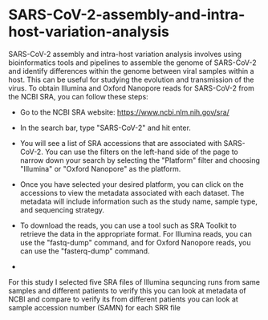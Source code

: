 # SARS-CoV-2-assembly-and-intra-host-variation-analysis
SARS-CoV-2 assembly and intra-host variation analysis involves using bioinformatics tools and pipelines to assemble the genome of SARS-CoV-2 and identify differences within the genome between viral samples within a host. This can be useful for studying the evolution and transmission of the virus.
To obtain Illumina and Oxford Nanopore reads for SARS-CoV-2 from the NCBI SRA, you can follow these steps:

- Go to the NCBI SRA website: https://www.ncbi.nlm.nih.gov/sra/

-  In the search bar, type "SARS-CoV-2" and hit enter.

-  You will see a list of SRA accessions that are associated with SARS-CoV-2. You can use the filters on the left-hand side of the page to narrow down your search by selecting the "Platform" filter and choosing "Illumina" or "Oxford Nanopore" as the platform.

-  Once you have selected your desired platform, you can click on the accessions to view the metadata associated with each dataset. The metadata will include information such as the study name, sample type, and sequencing strategy.

- To download the reads, you can use a tool such as SRA Toolkit to retrieve the data in the appropriate format. For Illumina reads, you can use the "fastq-dump" command, and for Oxford Nanopore reads, you can use the "fasterq-dump" command.
- 
For this study I selected five SRA files of Illumina sequncing runs from same samples and different patients to verify this you can look at metadata of NCBI and compare to verify its from different patients you can look at  sample accession number (SAMN) for each SRR file

